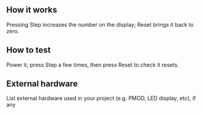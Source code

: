 <!---

This file is used to generate your project datasheet. Please fill in the information below and delete any unused
sections.

You can also include images in this folder and reference them in the markdown. Each image must be less than
512 kb in size, and the combined size of all images must be less than 1 MB.
-->

## How it works

Pressing Step increases the number on the display; Reset brings it back to zero.

## How to test

Power it, press Step a few times, then press Reset to check it resets.

## External hardware

List external hardware used in your project (e.g. PMOD, LED display, etc), if any
